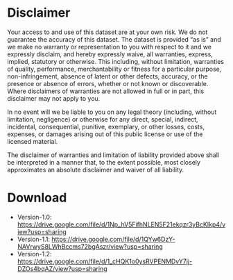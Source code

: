 # Disclaimer
Your access to and use of this dataset are at your own risk. We do not guarantee the accuracy of this dataset. The dataset is provided “as is” and we make no warranty or representation to you with respect to it and we expressly disclaim, and hereby expressly waive, all warranties, express, implied, statutory or otherwise. This including, without limitation, warranties of quality, performance, merchantability or fitness for a particular purpose, non-infringement, absence of latent or other defects, accuracy, or the presence or absence of errors, whether or not known or discoverable. Where disclaimers of warranties are not allowed in full or in part, this disclaimer may not apply to you.

In no event will we be liable to you on any legal theory (including, without limitation, negligence) or otherwise for any direct, special, indirect, incidental, consequential, punitive, exemplary, or other losses, costs, expenses, or damages arising out of this public license or use of the licensed material.

The disclaimer of warranties and limitation of liability provided above shall be interpreted in a manner that, to the extent possible, most closely approximates an absolute disclaimer and waiver of all liability.

# Download

- Version-1.0: https://drive.google.com/file/d/1Np_hV5FifhNLEN5F21ekqzr3yBcKIkp4/view?usp=sharing
- Version-1.1: https://drive.google.com/file/d/1QYw6DzY-NAVrwyS8LWhBccms72bgAszr/view?usp=sharing
- Version-1.2: https://drive.google.com/file/d/1_cHQK1o0ysRVPENMDvY7jj-DZOs4bqAZ/view?usp=sharing